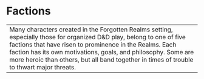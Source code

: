 # **Factions**

|                                                                                                                                                                                                                                                                                                                                                 |
|-------------------------------------------------------------------------------------------------------------------------------------------------------------------------------------------------------------------------------------------------------------------------------------------------------------------------------------------------|
| Many characters created in the Forgotten Realms setting, especially those for organized D&D play, belong to one of five factions that have risen to prominence in the Realms. Each faction has its own motivations, goals, and philosophy. Some are more heroic than others, but all band together in times of trouble to thwart major threats. |
